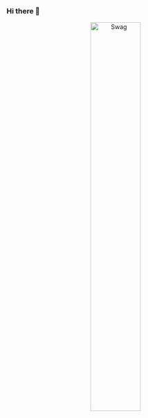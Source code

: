 ### Hi there 👋

<!--
**krishu-rdx/Krishu-RDX** is a ✨ _special_ ✨ repository because its `README.md` (this file) appears on your GitHub profile.

Here are some ideas to get you started:

- 🔭 I’m currently working on ...
- 🌱 I’m currently learning ...
- 👯 I’m looking to collaborate on ...
- 🤔 I’m looking for help with ...
- 💬 Ask me about ...
- 📫 How to reach me: ...
- 😄 Pronouns: ...
- ⚡ Fun fact: ...
-->
<p align="center">
    <img width="48%" src="https://drive.google.com/file/d/1OBqc6SoJB-5DYyjuobmS2E3cXshNL3Ei/view?usp=sharing" alt="Swag" />
</p>
